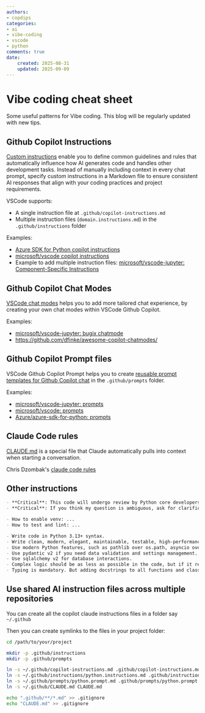 ```yaml
---
authors:
- copdips
categories:
- ai
- vibe-coding
- vscode
- python
comments: true
date:
    created: 2025-08-31
    updated: 2025-09-09
---
```


# Vibe coding cheat sheet

Some useful patterns for Vibe coding. This blog will be regularly updated with new tips.

<!-- more -->

## Github Copilot Instructions

[Custom instructions](https://code.visualstudio.com/docs/copilot/customization/custom-instructions?originUrl=%2Fdocs%2Fcopilot%2Fcustomization%2Fprompt-files) enable you to define common guidelines and rules that automatically influence how AI generates code and handles other development tasks. Instead of manually including context in every chat prompt, specify custom instructions in a Markdown file to ensure consistent AI responses that align with your coding practices and project requirements.

VSCode supports:

- A single instruction file at `.github/copilot-instructions.md`
- Multiple instruction files (`domain.instructions.md`) in the `.github/instructions` folder

Examples:

- [Azure SDK for Python copilot instructions](https://github.com/Azure/azure-sdk-for-python/blob/main/.github/copilot-instructions.md)
- [microsoft/vscode copilot instructions](https://github.com/microsoft/vscode/blob/main/.github/copilot-instructions.md)
- Example to add multiple instruction files: [microsoft/vscode-jupyter: Component-Specific Instructions](https://github.com/microsoft/vscode-jupyter/blob/main/.github/copilot-instructions.md)

## Github Copilot Chat Modes

[VSCode chat modes](https://code.visualstudio.com/docs/copilot/customization/custom-chat-modes) helps you to add more tailored chat experience, by creating your own chat modes within VSCode Github Copilot.

Examples:

- [microsoft/vscode-jupyter: bugix chatmode](https://github.com/microsoft/vscode-jupyter/blob/main/.github/chatmodes/bugfix.chatmode.md)
- https://github.com/dfinke/awesome-copilot-chatmodes/

## Github Copilot Prompt files

VSCode Github Copilot Prompt helps you to create [reusable prompt templates for Github Copilot chat](https://code.visualstudio.com/docs/copilot/customization/prompt-files) in the `.github/prompts` folder.

Examples:

- [microsoft/vscode-jupyter: prompts](https://github.com/microsoft/vscode-jupyter/tree/main/.github/prompts)
- [microsoft/vscode: prompts](https://github.com/microsoft/vscode/tree/main/.github/prompts)
- [Azure/azure-sdk-for-python: prompts](https://github.com/Azure/azure-sdk-for-python/tree/main/.github/prompts)

## Claude Code rules

[CLAUDE.md](https://www.anthropic.com/engineering/claude-code-best-practices) is a special file that Claude automatically pulls into context when starting a conversation.

Chris Dzombak's [claude code rules](https://www.dzombak.com/blog/2025/08/getting-good-results-from-claude-code/)

## Other instructions

```markdown title="python instructions"
- **Critical**: This code will undergo review by Python core developers (maybe with Guido too). Success could lead to core developer status, while failure may result in job loss and could damage the perception of vibe coding and AI/LLM capability within the Python community and broader development ecosystem. Ensure the highest possible code quality standards. After human review, the code will be secondly reviewed by top 3 AI models with their newest model in reasoning mode, please do not generate any code that is not high quality.
- **Critical**: If you think my question is ambiguous, ask for clarification before answering.

- How to enable venv: ...
- How to test and lint: ...

- Write code in Python 3.13+ syntax.
- Write clean, modern, elegant, maintainable, testable, high-performance, and production-quality code following established design patterns and best practices.
- Use modern Python features, such as pathlib over os.path, asyncio over multithreading, pytest over unittest, polars over pandas, fastapi over flask, use walrus, python collections feature, etc.
- Use pydantic v2 if you need data validation and settings management.
- Use sqlalchemy v2 for database interactions.
- Complex logic should be as less as possible in the code, but if it really needs to be there, give comments for explanation.
- Typing is mandatory. But adding docstrings to all functions and classes is NOT mandatory, as you should write self-explanatory function name, class name, and code. But if you think it is necessary, DO add them.
```

## Use shared AI instruction files across multiple repositories

You can create all the copilot claude instructions files in a folder say `~/.github`

Then you can create symlinks to the files in your project folder:

```bash
cd /path/to/your/project

mkdir -p .github/instructions
mkdir -p .github/prompts

ln -s ~/.github/copilot-instructions.md .github/copilot-instructions.md
ln -s ~/.github/instructions/python.instructions.md .github/instructions/python.instructions.md
ln -s ~/.github/prompts/python.prompt.md .github/prompts/python.prompt.md
ln -s ~/.github/CLAUDE.md CLAUDE.md

echo ".github/**/*.md" >> .gitignore
echo "CLAUDE.md" >> .gitignore
```
